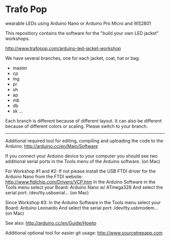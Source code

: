 Trafo Pop
=========

wearable LEDs using Arduino Nano or Arduino Pro Micro and WS2801

This repositiory contains the software for the "build your own LED jacket" workshops.

http://www.trafopop.com/arduino-led-jacket-workshop

We have several branches, one for each jacket, coat, hat or bag:

- master
- cp
- mg
- pr
- sh
- ap
- mb
- db
- sk
…

Each branch is different because of different layout. It can also be different because of
different colors or scaling.
Please switch to your branch.

---

Additional required tool for editing, compiling and uploading the code to the Arduino:
http://arduino.cc/en/Main/Software

If you connect your Arduino device to your computer you should see 
two additional serial ports in the Tools menu of the Arduino software. (on Mac)

For Workshop #1 and #2:
If not please install the USB FTDI driver for the Arduino Nano from the FTDI website:
http://www.ftdichip.com/Drivers/VCP.htm
In the Arduino Software in the Tools menu select your Board: Arduino Nano w/ ATmega328
And select the serial port: /dev/tty.usbserial… (on Mac)

Since Workshop #3:
In the Arduino Software in the Tools menu select your Board: Arduino Leonardo
And select the serial port: /dev/tty.usbmodem… (on Mac)

See also: http://arduino.cc/en/Guide/Howto
 
Additional optional tool for easier git usage:
http://www.sourcetreeapp.com
